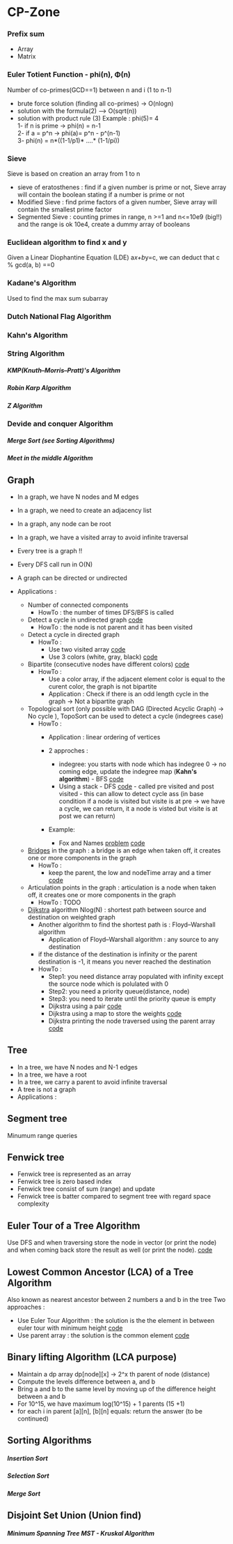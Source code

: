 # CP-Zone

### Prefix sum
  
  - Array
  - Matrix

### Euler Totient Function - phi(n), Φ(n)
  
  Number of co-primes(GCD==1) between n and i (1 to n-1)
  - brute force solution (finding all co-primes) -> O(nlogn)  
  - solution with the formula(2) --> O(sqrt(n)) 
  - solution with product rule (3)
  Example : phi(5)= 4  
  1- if n is prime -> phi(n) = n-1  
  2- if a = p^n -> phi(a)= p^n - p^(n-1)  
  3- phi(n) = n*((1-1/p1)* ....* (1-1/pi))  

### Sieve

Sieve is based on creation an array from 1 to n
  - sieve of eratosthenes : find if a given number is prime or not, Sieve array will contain the boolean stating if a number is prime or not  
  - Modified Sieve : find prime factors of a given number, Sieve array will contain the smallest prime factor
  - Segmented Sieve : counting primes in range, n >=1 and n<=10e9 (big!!) and the range is ok 10e4, create a dummy array of booleans

### Euclidean algorithm to find x and y

Given a Linear Diophantine Equation (LDE) a*x+b*y=c, we can deduct that c % gcd(a, b) ==0

### Kadane's Algorithm

Used to find the max sum subarray

### Dutch National Flag Algorithm 

### Kahn's Algorithm

### String Algorithm

##### KMP(Knuth–Morris–Pratt)'s  Algorithm
##### Robin Karp Algorithm
##### Z Algorithm

### Devide and conquer Algorithm

##### Merge Sort (see Sorting Algorithms)
##### Meet in the middle Algorithm

## Graph

- In a graph, we have N nodes and M edges 
- In a graph, we need to create an adjacency list
- In a graph, any node can be root  
- In a graph, we have a visited array to avoid infinite traversal
- Every tree is a graph !!
- Every DFS call run in O(N)
- A graph can be directed or undirected
- Applications :

    - Number of connected components 
      - HowTo : the number of times DFS/BFS is called
    - Detect a cycle in undirected graph [code](https://github.com/fkalisa/CP-Zone/blob/master/graph-and-tree/cycleInUndirectedGraph.cpp) 
      - HowTo : the node is not parent and it has been visited  
    - Detect a cycle in directed graph  
      - HowTo :
          - Use two visited array [code](https://github.com/fkalisa/CP-Zone/blob/master/graph-and-tree/cycleInDirectedGraph-withTwoVisitedArrays.cpp)  
          - Use 3 colors (white, gray, black) [code](https://github.com/fkalisa/CP-Zone/blob/master/graph-and-tree/cycleInDirectedGraph.cpp)  
    - Bipartite (consecutive nodes have different colors) [code](https://github.com/fkalisa/CP-Zone/blob/master/graph-and-tree/bipartiteGraph.cpp)  
      - HowTo :
          - Use a color array, if the adjacent element color is equal to the curent color, the graph is not bipartite
          - Application : Check if there is an odd length cycle in the graph -> Not a bipartite graph
    - Topological sort (only possible with DAG (Directed Acyclic Graph) -> No cycle ), TopoSort can be used to detect a cycle (indegrees case) 
      - HowTo :
          - Application : linear ordering of vertices
          - 2 approches :
            - indegree: you starts with node which has indegree 0 -> no coming edge, update the indegree map (**Kahn's algorithm**) - BFS [code](https://github.com/fkalisa/CP-Zone/blob/master/graph-and-tree/topologicalSort-usingIndegreesArray.cpp)  
             - Using a stack - DFS [code](https://github.com/fkalisa/CP-Zone/blob/master/graph-and-tree/topologicalSort-usingStack.cpp) - called pre visited and post visited - this can allow to detect cycle ass (in base condition if a node is visited but visite is at pre -> we have a cycle, we can return, it a node is visted but visite is at post we can return)
         
          - Example:
              - Fox and Names [problem](https://codeforces.com/problemset/problem/510/C) [code](https://github.com/fkalisa/CP-Zone/blob/master/graph-and-tree/FoxAndNames.cpp)  
    - [Bridges](https://github.com/fkalisa/CP-Zone/blob/master/images/bridge.png) in the graph : a bridge is an edge when taken off, it creates one or more components in the graph
      - HowTo :
          - keep the parent, the low and nodeTime array and a timer [code](https://github.com/fkalisa/CP-Zone/blob/master/graph-and-tree/bridge.cpp)  
    - Articulation points in the graph : articulation is a node when taken off, it creates one or more components in the graph
      - HowTo :
            TODO  
    - [Dijkstra](https://github.com/fkalisa/CP-Zone/blob/master/images/dijkstra.png) algorithm Nlog(N) : shortest path between source and destination on weighted graph
      - Another algorithm to find the shortest path is : Floyd–Warshall algorithm 
        - Application of Floyd–Warshall algorithm : any source to any destination
      - if the distance of the destination is infinity or the parent destination is -1, it means you never reached the destination
      - HowTo :
          - Step1: you need distance array populated with infinity except the source node which is polulated with 0
          - Step2: you need a priority queue(distance, node)  
          - Step3: you need to iterate until the priority queue is empty  
          - Dijkstra using a pair [code](https://github.com/fkalisa/CP-Zone/blob/master/graph-and-tree/algorithm-dijkstra-1.cpp)  
          - Dijkstra using a map to store the weights [code](https://github.com/fkalisa/CP-Zone/blob/master/graph-and-tree/algorithm-dijkstra-2.cpp)  
          - Dijkstra printing the node traversed using the parent array [code](https://github.com/fkalisa/CP-Zone/blob/master/graph-and-tree/algorithm-dijkstra-3-20C.cpp)  

        
          

## Tree 
- In a tree, we have N nodes and N-1 edges  
- In a tree, we have a root
- In a tree, we carry a parent to avoid infinite traversal  
- A tree is not a graph
- Applications :


## Segment tree 
Minumum range queries

## Fenwick tree

- Fenwick tree is represented as an array  
- Fenwick tree is zero based index  
- Fenwick tree consist of sum (range) and update  
- Fenwick tree is batter compared to segment tree with regard space complexity  

## Euler Tour of a Tree Algorithm 

Use DFS and when traversing store the node in vector (or print the node) and when coming back store the result as well (or print the node).
[code](https://github.com/fkalisa/CP-Zone/blob/master/graph-and-tree/eulerTour.cpp) 

## Lowest Common Ancestor (LCA) of a Tree Algorithm

Also known as nearest ancestor between 2 numbers a and b in the tree 
Two approaches :  
- Use Euler Tour Algorithm : the solution is the the element in between euler tour with minimum height [code](https://github.com/fkalisa/CP-Zone/blob/master/graph-and-tree/algorithm-LowestCommonAncestorWithEulerTour.cpp)   
- Use parent array : the solution is the common element [code](https://github.com/fkalisa/CP-Zone/blob/master/graph-and-tree/algorithm-LowestCommonAncestor.cpp) 

## Binary lifting Algorithm (LCA purpose)

- Maintain a dp array dp[node][x] -> 2^x th parent of node (distance)  
- Compute the levels difference between a, and b  
- Bring a and b to the same level by moving up of the difference height between a and b
- For 10^15, we have maximum log(10^15) + 1 parents (15 +1)
- for each i in parent
  [a][n], [b][n] equals:  return the answer
  (to be continued)

## Sorting Algorithms

##### Insertion Sort

##### Selection Sort

##### Merge Sort

## Disjoint Set Union (Union find)

##### Minimum Spanning Tree MST - Kruskal Algorithm




